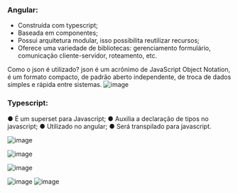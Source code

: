 ### Angular:
- Construída com typescript; 
- Baseada em componentes; 
- Possui arquitetura modular, isso possibilita reutilizar recursos; 
- Oferece uma variedade de bibliotecas: gerenciamento formulário, comunicação cliente-servidor, roteamento, etc.

Como o json é utilizado?
json é um acrônimo de JavaScript Object Notation, é um formato compacto, de padrão aberto independente, 
de troca de dados simples e rápida entre sistemas.
![image](https://github.com/RafaelFCM/Microservices/assets/100213402/2e55b3bd-1da9-48a4-9018-bbd2151f1dcc)

### Typescript:
● É um superset para Javascript;
● Auxilia a declaração de tipos no javascript;
● Utilizado no angular;
● Será transpilado para javascript.

![image](https://github.com/RafaelFCM/Microservices/assets/100213402/ebe8bdf1-61b6-4def-8189-79594f4ed7dd)

![image](https://github.com/RafaelFCM/Microservices/assets/100213402/4bd4488b-0384-43b9-b0b3-9bb5495cf188)

![image](https://github.com/RafaelFCM/Microservices/assets/100213402/4e7c83ec-8f9e-4704-952c-b02b2f1f034a)

![image](https://github.com/RafaelFCM/Microservices/assets/100213402/e0bdce3d-57b6-4be8-a0b7-d2e04814ff81)  ![image](https://github.com/RafaelFCM/Microservices/assets/100213402/22cb8b56-4c2e-4ae5-bfc7-0cbc3d49f113)





